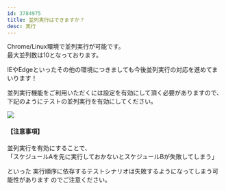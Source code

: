```yaml
---
id: 3784975
title: 並列実行はできますか？
desc: 実行
---
```


Chrome/Linux環境で並列実行が可能です。<br>最大並列数は10となっております。

IEやEdgeといったその他の環境につきましても今後並列実行の対応を進めてまいります！

並列実行機能をご利用いただくには設定を有効にして頂く必要がありますので、下記のようにテストの並列実行を有効にしてください。

![](https://downloads.intercomcdn.com/i/o/191527294/9eae07d7994fea58490c9cd3/%E3%82%B9%E3%82%AF%E3%83%AA%E3%83%BC%E3%83%B3%E3%82%B7%E3%83%A7%E3%83%83%E3%83%88+2020-03-11+18.21.17.png)

#### 【注意事項】

並列実行を有効にすることで、<br>「スケジュールAを先に実行しておかないとスケジュールBが失敗してしまう」

といった 実行順序に依存するテストシナリオは失敗するようになってしまう可能性があります のでご注意ください。